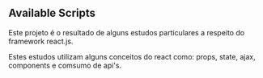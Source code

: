 ## Available Scripts

Este projeto é o resultado de alguns estudos particulares a respeito do framework react.js. 

Estes estudos utilizam alguns conceitos do react como: props, state, ajax, components e comsumo de api's. 

